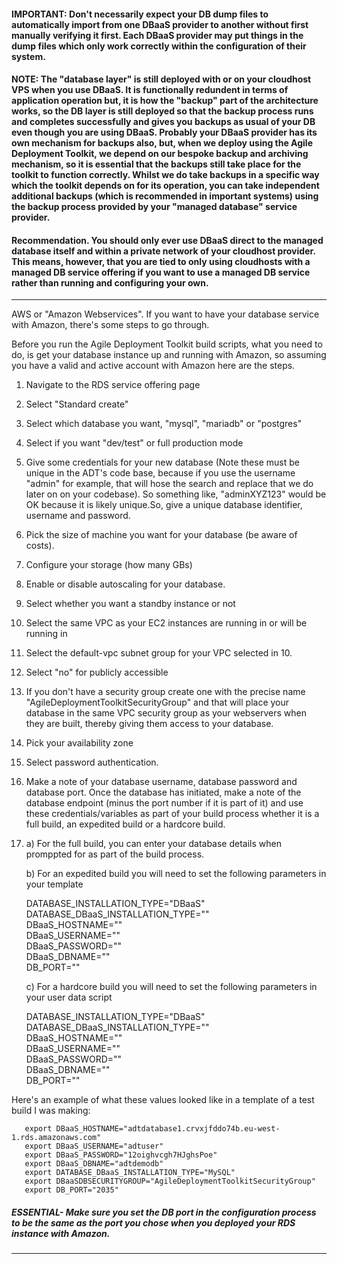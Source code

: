 #### IMPORTANT: Don't necessarily expect your DB dump files to automatically import from one DBaaS provider to another without first manually verifying it first. Each DBaaS provider may put things in the dump files which only work correctly within the configuration of their system. 

#### NOTE: The "database layer" is still deployed with or on your cloudhost VPS when you use DBaaS. It is functionally redundent in terms of application operation but, it is how the "backup" part of the architecture works, so the DB layer is still deployed so that the backup process runs and completes successfully and gives you backups as usual of your DB even though you are using DBaaS. Probably your DBaaS provider has its own mechanism for backups also, but, when we deploy using the Agile Deployment Toolkit, we depend on our bespoke backup and archiving mechanism, so it is essential that the backups still take place for the toolkit to function correctly. Whilst we do take backups in a specific way which the toolkit depends on for its operation, you can take independent additional backups (which is recommended in important systems) using the backup process provided by your "managed database" service provider.  

#### Recommendation. You should only ever use DBaaS direct to the managed database itself and within a private network of your cloudhost provider. This means, however, that you are tied to only using cloudhosts with a managed DB service offering if you want to use a managed DB service rather than running and configuring your own. 

----------------------------------------------------------------------

AWS or "Amazon Webservices". If you want to have your database service with Amazon, there's some steps to go through.

Before you run the Agile Deployment Toolkit build scripts, what you need to do, is get your database instance up and running with Amazon, so assuming you have a valid and active account with Amazon here are the steps.

1. Navigate to the RDS service offering page

2. Select "Standard create"

3. Select which database you want, "mysql", "mariadb" or "postgres"

4. Select if you want "dev/test" or full production mode

5. Give some credentials for your new database (Note these must be unique in the ADT's code base, because if you use the username "admin" for example, that will hose the search and replace that we do later on on your codebase). So something like, "adminXYZ123" would be OK because it is likely unique.So, give a unique database identifier, username and password.
	
6. Pick the size of machine you want for your database (be aware of costs).

7. Configure your storage (how many GBs)

8. Enable or disable autoscaling for your database.

9. Select whether you want a standby instance or not

10. Select the same VPC as your EC2 instances are running in or will be running in

11. Select the default-vpc subnet group for your VPC selected in 10.

12. Select "no" for publicly accessible

13. If you don't have a security group create one with the precise name "AgileDeploymentToolkitSecurityGroup" and that will place your database in the same VPC security group as your webservers when they are built, thereby giving them access to your database.

14. Pick your availability zone

15. Select password authentication.

16. Make a note of your database username, database password and database port. Once the database has initiated, make a note of the database endpoint (minus the port number if it is part of it) and use these credentials/variables as part of your build process whether it is a full build, an expedited build or a hardcore build. 

17)  
    a) For the full build, you can enter your database details when promppted for as part of the build process.  
    
    b) For an expedited build you will need to set the following parameters in your template  
       
       DATABASE_INSTALLATION_TYPE="DBaaS"  
       DATABASE_DBaaS_INSTALLATION_TYPE=""  
       DBaaS_HOSTNAME=""  
       DBaaS_USERNAME=""  
       DBaaS_PASSWORD=""   
       DBaaS_DBNAME=""  
       DB_PORT=""  
    
    c) For a hardcore build you will need to set the following parameters in your user data script  
    
       DATABASE_INSTALLATION_TYPE="DBaaS"  
       DATABASE_DBaaS_INSTALLATION_TYPE=""  
       DBaaS_HOSTNAME=""  
       DBaaS_USERNAME=""  
       DBaaS_PASSWORD=""  
       DBaaS_DBNAME=""  
       DB_PORT=""  

Here's an example of what these values looked like in a template of a test build I was making:

       export DBaaS_HOSTNAME="adtdatabase1.crvxjfddo74b.eu-west-1.rds.amazonaws.com"
       export DBaaS_USERNAME="adtuser"
       export DBaaS_PASSWORD="12oighvcgh7HJghsPoe"
       export DBaaS_DBNAME="adtdemodb"
       export DATABASE_DBaaS_INSTALLATION_TYPE="MySQL"
       export DBaaSDBSECURITYGROUP="AgileDeploymentToolkitSecurityGroup"
       export DB_PORT="2035"

##### ESSENTIAL- Make sure you set the DB port in the configuration process to be the same as the port you chose when you deployed your RDS instance with Amazon. 

--------------------------------------------------------------------------




